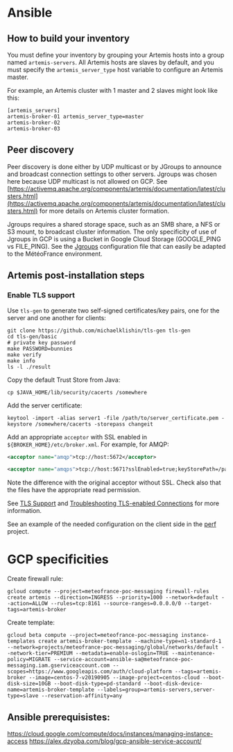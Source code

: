 # Ansible
## How to build your inventory

You must define your inventory by grouping your Artemis hosts into a group named `artemis-servers`.
All Artemis hosts are slaves by default, and you must specify the `artemis_server_type` host variable to configure an Artemis master. 

For example, an Artemis cluster with 1 master and 2 slaves might look like this:

```
[artemis_servers]
artemis-broker-01 artemis_server_type=master
artemis-broker-02
artemis-broker-03
```

## Peer discovery
Peer discovery is done either by UDP multicast or by JGroups to announce and broadcast connection settings to other servers.
Jgroups was chosen here because UDP multicast is not allowed on GCP.
See [https://activemq.apache.org/components/artemis/documentation/latest/clusters.html](https://activemq.apache.org/components/artemis/documentation/latest/clusters.html)
for more details on Artemis cluster formation.

Jgroups requires a shared storage space, such as an SMB share, a NFS or S3 mount, to broadcast cluster information. The only specificity of use of
Jgroups in GCP is using a Bucket in Google Cloud Storage
(GOOGLE_PING vs FILE_PING).
See the [Jgroups](ansible/roles/artemis/templates/artemis/etc/jgroups.xml) configuration file that can easily be adapted to the MétéoFrance environment.

## Artemis post-installation steps
### Enable TLS support

Use `tls-gen` to generate two self-signed certificates/key pairs, one for the server and one another for clients:

```
git clone https://github.com/michaelklishin/tls-gen tls-gen
cd tls-gen/basic
# private key password
make PASSWORD=bunnies
make verify
make info
ls -l ./result
```

Copy the default Trust Store from Java:

```
cp $JAVA_HOME/lib/security/cacerts /somewhere
```

Add the server certificate:

```
keytool -import -alias server1 -file /path/to/server_certificate.pem -keystore /somewhere/cacerts -storepass changeit
```

Add an appropriate `acceptor` with SSL enabled in `${BROKER_HOME}/etc/broker.xml`. For example, for AMQP:

```xml
<acceptor name="amqp">tcp://host:5672</acceptor>

<acceptor name="amqps">tcp://host:5671?sslEnabled=true;keyStorePath=/path/to/server_key.p12;keyStorePassword=bunnies;trustStorePath=/path/to/cacerts;trustStorePassword=changeit</acceptor>
```
Note the difference with the original acceptor without SSL.
Check also that the files have the appropriate read permission.

See [TLS Support](https://www.rabbitmq.com/ssl.html) and [Troubleshooting TLS-enabled Connections](https://www.rabbitmq.com/troubleshooting-ssl.html) for more information.

See an example of the needed configuration on the client side in the [perf](https://git.meteo.fr/poc_amqp/poc_amqp/tree/master/protocols/amqp/1-0/java/perf) project.

# GCP specificities
Create firewall rule:
```
gcloud compute --project=meteofrance-poc-messaging firewall-rules create artemis --direction=INGRESS --priority=1000 --network=default --action=ALLOW --rules=tcp:8161 --source-ranges=0.0.0.0/0 --target-tags=artemis-broker
```


Create template:
```
gcloud beta compute --project=meteofrance-poc-messaging instance-templates create artemis-broker-template --machine-type=n1-standard-1 --network=projects/meteofrance-poc-messaging/global/networks/default --network-tier=PREMIUM --metadata=enable-oslogin=TRUE --maintenance-policy=MIGRATE --service-account=ansible-sa@meteofrance-poc-messaging.iam.gserviceaccount.com --scopes=https://www.googleapis.com/auth/cloud-platform --tags=artemis-broker --image=centos-7-v20190905 --image-project=centos-cloud --boot-disk-size=10GB --boot-disk-type=pd-standard --boot-disk-device-name=artemis-broker-template --labels=group=artemis-servers,server-type=slave --reservation-affinity=any
```

## Ansible prerequisistes:

https://cloud.google.com/compute/docs/instances/managing-instance-access
https://alex.dzyoba.com/blog/gcp-ansible-service-account/